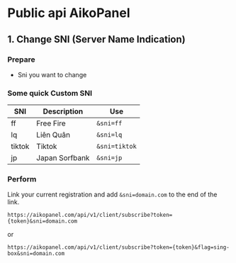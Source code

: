 # Public api AikoPanel

## 1. Change SNI (Server Name Indication)

### Prepare

- Sni you want to change

### Some quick Custom SNI

| SNI    | Description    | Use           |
| ------ | -------------- | ------------- |
| ff     | Free Fire      | `&sni=ff`     |
| lq     | Liên Quân      | `&sni=lq`     |
| tiktok | Tiktok         | `&sni=tiktok` |
| jp     | Japan Sorfbank | `&sni=jp`     |

### Perform

Link your current registration and add `&sni=domain.com` to the end of the link.

```
https://aikopanel.com/api/v1/client/subscribe?token={token}&sni=domain.com
```

or

```
https://aikopanel.com/api/v1/client/subscribe?token={token}&flag=sing-box&sni=domain.com
```
